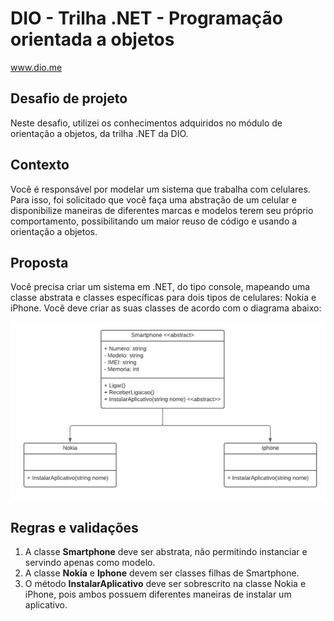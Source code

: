 # DIO - Trilha .NET - Programação orientada a objetos
www.dio.me

## Desafio de projeto
Neste desafio, utilizei os conhecimentos adquiridos no módulo de orientação a objetos, da trilha .NET da DIO.

## Contexto
Você é responsável por modelar um sistema que trabalha com celulares. Para isso, foi solicitado que você faça uma abstração de um celular e disponibilize maneiras de diferentes marcas e modelos terem seu próprio comportamento, possibilitando um maior reuso de código e usando a orientação a objetos.

## Proposta
Você precisa criar um sistema em .NET, do tipo console, mapeando uma classe abstrata e classes específicas para dois tipos de celulares: Nokia e iPhone. 
Você deve criar as suas classes de acordo com o diagrama abaixo:

![Diagrama classes](Imagens/diagrama.png)

## Regras e validações
1. A classe **Smartphone** deve ser abstrata, não permitindo instanciar e servindo apenas como modelo.
2. A classe **Nokia** e **Iphone** devem ser classes filhas de Smartphone.
3. O método **InstalarAplicativo** deve ser sobrescrito na classe Nokia e iPhone, pois ambos possuem diferentes maneiras de instalar um aplicativo.